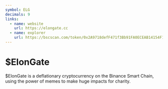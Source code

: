 ```yaml
---
symbol: ELG
decimals: 9
links:
  - name: website
    url: https://elongate.cc
  - name: explorer
    url: https://bscscan.com/token/0x2A9718defF471f3Bb91FA0ECEAB14154F150a385
---
```


# $ElonGate

$ElonGate is a deflationary cryptocurrency on the Binance Smart Chain, using the power of memes to make huge impacts for charity.
